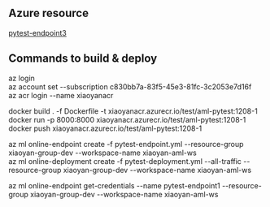 ## Azure resource
[pytest-endpoint3](https://ms.portal.azure.com/#@microsoft.onmicrosoft.com/resource/subscriptions/c830bb7a-83f5-45e3-81fc-3c2053e7d16f/resourceGroups/xiaoyan-group-dev/providers/Microsoft.MachineLearningServices/workspaces/xiaoyan-aml-ws/onlineEndpoints/pytest-endpoint4/overview)


## Commands to build & deploy

az login  
az account set --subscription c830bb7a-83f5-45e3-81fc-3c2053e7d16f  
az acr login --name xiaoyanacr  

docker build . -f Dockerfile -t xiaoyanacr.azurecr.io/test/aml-pytest:1208-1
docker run -p 8000:8000  xiaoyanacr.azurecr.io/test/aml-pytest:1208-1
docker push  xiaoyanacr.azurecr.io/test/aml-pytest:1208-1

az ml online-endpoint create  -f pytest-endpoint.yml --resource-group xiaoyan-group-dev --workspace-name xiaoyan-aml-ws  
az ml online-deployment create  -f pytest-deployment.yml --all-traffic --resource-group xiaoyan-group-dev --workspace-name xiaoyan-aml-ws  

az ml online-endpoint get-credentials --name pytest-endpoint1  --resource-group xiaoyan-group-dev --workspace-name xiaoyan-aml-ws